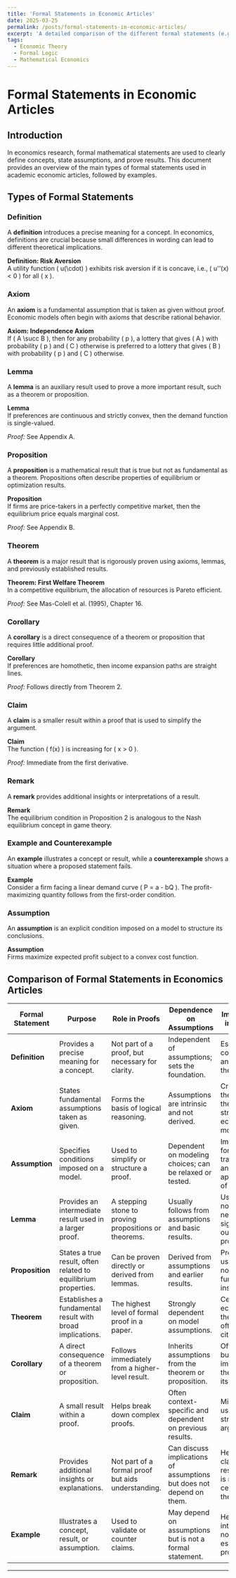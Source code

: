 ```yaml
---
title: 'Formal Statements in Economic Articles'
date: 2025-03-25
permalink: /posts/formal-statements-in-economic-articles/
excerpt: 'A detailed comparison of the different formal statements (e.g., Definitions, Axioms, Lemmas) commonly used in economic research, highlighting their purpose, role in proofs, and importance in theory.'
tags:
  - Economic Theory
  - Formal Logic
  - Mathematical Economics
---
```

# Formal Statements in Economic Articles

## Introduction
In economics research, formal mathematical statements are used to clearly define concepts, state assumptions, and prove results. This document provides an overview of the main types of formal statements used in academic economic articles, followed by examples.

## Types of Formal Statements

### Definition
A **definition** introduces a precise meaning for a concept. In economics, definitions are crucial because small differences in wording can lead to different theoretical implications.

**Definition: Risk Aversion**  
A utility function \( u(\cdot) \) exhibits risk aversion if it is concave, i.e., \( u''(x) < 0 \) for all \( x \).

### Axiom
An **axiom** is a fundamental assumption that is taken as given without proof. Economic models often begin with axioms that describe rational behavior.

**Axiom: Independence Axiom**  
If \( A \succ B \), then for any probability \( p \), a lottery that gives \( A \) with probability \( p \) and \( C \) otherwise is preferred to a lottery that gives \( B \) with probability \( p \) and \( C \) otherwise.

### Lemma
A **lemma** is an auxiliary result used to prove a more important result, such as a theorem or proposition.

**Lemma**  
If preferences are continuous and strictly convex, then the demand function is single-valued.

*Proof:* See Appendix A.

### Proposition
A **proposition** is a mathematical result that is true but not as fundamental as a theorem. Propositions often describe properties of equilibrium or optimization results.

**Proposition**  
If firms are price-takers in a perfectly competitive market, then the equilibrium price equals marginal cost.

*Proof:* See Appendix B.

### Theorem
A **theorem** is a major result that is rigorously proven using axioms, lemmas, and previously established results.

**Theorem: First Welfare Theorem**  
In a competitive equilibrium, the allocation of resources is Pareto efficient.

*Proof:* See Mas-Colell et al. (1995), Chapter 16.

### Corollary
A **corollary** is a direct consequence of a theorem or proposition that requires little additional proof.

**Corollary**  
If preferences are homothetic, then income expansion paths are straight lines.

*Proof:* Follows directly from Theorem 2.

### Claim
A **claim** is a smaller result within a proof that is used to simplify the argument.

**Claim**  
The function \( f(x) \) is increasing for \( x > 0 \).

*Proof:* Immediate from the first derivative.

### Remark
A **remark** provides additional insights or interpretations of a result.

**Remark**  
The equilibrium condition in Proposition 2 is analogous to the Nash equilibrium concept in game theory.

### Example and Counterexample
An **example** illustrates a concept or result, while a **counterexample** shows a situation where a proposed statement fails.

**Example**  
Consider a firm facing a linear demand curve \( P = a - bQ \). The profit-maximizing quantity follows from the first-order condition.

### Assumption
An **assumption** is an explicit condition imposed on a model to structure its conclusions.

**Assumption**  
Firms maximize expected profit subject to a convex cost function.

## Comparison of Formal Statements in Economics Articles

| **Formal Statement** | **Purpose** | **Role in Proofs** | **Dependence on Assumptions** | **Importance in Theory** |
|----------------------|-------------|--------------------|-----------------------------|--------------------------|
| **Definition**        | Provides a precise meaning for a concept. | Not part of a proof, but necessary for clarity. | Independent of assumptions; sets the foundation. | Essential for consistency and rigor in theory. |
| **Axiom**             | States fundamental assumptions taken as given. | Forms the basis of logical reasoning. | Assumptions are intrinsic and not derived. | Critical, as they shape the structure of economic models. |
| **Assumption**        | Specifies conditions imposed on a model. | Used to simplify or structure a proof. | Dependent on modeling choices; can be relaxed or tested. | Important for tractability and applicability of results. |
| **Lemma**             | Provides an intermediate result used in a larger proof. | A stepping stone to proving propositions or theorems. | Usually follows from assumptions and basic results. | Useful but not necessarily significant outside the proof. |
| **Proposition**       | States a true result, often related to equilibrium properties. | Can be proven directly or derived from lemmas. | Derived from assumptions and earlier results. | Provides useful but not fundamental insights. |
| **Theorem**           | Establishes a fundamental result with broad implications. | The highest level of formal proof in a paper. | Strongly dependent on model assumptions. | Central to economic theory and often widely cited. |
| **Corollary**         | A direct consequence of a theorem or proposition. | Follows immediately from a higher-level result. | Inherits assumptions from the theorem or proposition. | Often useful but not as important as the theorem itself. |
| **Claim**             | A small result within a proof. | Helps break down complex proofs. | Often context-specific and dependent on previous results. | Minor but useful for structuring arguments. |
| **Remark**            | Provides additional insights or explanations. | Not part of a formal proof but aids understanding. | Can discuss implications of assumptions but does not depend on them. | Helps clarify results but is not central to theory. |
| **Example**           | Illustrates a concept, result, or assumption. | Used to validate or counter claims. | May depend on assumptions but is not a formal statement. | Helpful for intuition but not essential to proofs. |


------
